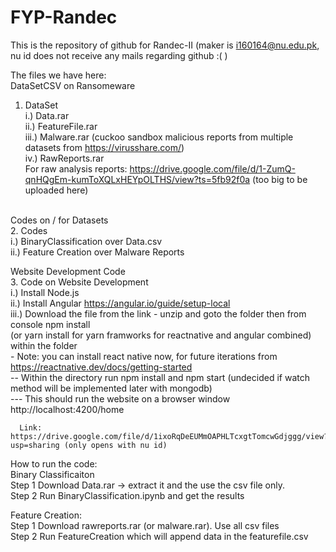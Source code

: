 # FYP-Randec
This is the repository of github for Randec-II (maker is i160164@nu.edu.pk, nu id does not receive any mails regarding github :( )

The files we have here:    <br />
   DataSetCSV on Ransomeware   <br />
   1. DataSet  <br />
      i.) Data.rar  <br />
      ii.) FeatureFile.rar  <br />
      iii.) Malware.rar (cuckoo sandbox malicious reports from multiple datasets from https://virusshare.com/)  <br />
      iv.) RawReports.rar   <br />
      For raw analysis reports: https://drive.google.com/file/d/1-ZumQ-qnHQgEm-kumToXQLxHEYpOLTHS/view?ts=5fb92f0a (too big to be uploaded here)   <br />
      <br />
      
   Codes on / for Datasets  <br /> 
   2. Codes  <br />
   i.) BinaryClassification over Data.csv  <br />
   ii.) Feature Creation over Malware Reports <br /> 
  
  
   Website Development Code      <br />
   3. Code on Website Development   <br />
      i.) Install Node.js  <br />
      ii.) Install Angular  https://angular.io/guide/setup-local    <br />
      iii.) Download the file from the link - unzip and goto the folder then from console npm install <br />
      (or yarn install for yarn framworks for reactnative and angular combined) within the folder  <br />
      - Note: you can install react native now, for future iterations from https://reactnative.dev/docs/getting-started   <br />
      -- Within the directory run npm install and npm start (undecided if watch method will be implemented later with mongodb)   <br />
      --- This should run the website on a browser window http://localhost:4200/home  <br />
      
      Link: https://drive.google.com/file/d/1ixoRqDeEUMmOAPHLTcxgtTomcwGdjggg/view?usp=sharing (only opens with nu id)
   
   How to run the code:  <br /> 
   Binary Classificaiton  <br /> 
   Step 1   Download Data.rar -> extract it and the use the csv file only.  <br /> 
   Step 2   Run BinaryClassification.ipynb and get the results  <br /> 
   
   Feature Creation:  <br /> 
   Step 1   Download rawreports.rar (or malware.rar). Use all csv files  <br /> 
   Step 2   Run FeatureCreation which will append data in the featurefile.csv  <br /> 
